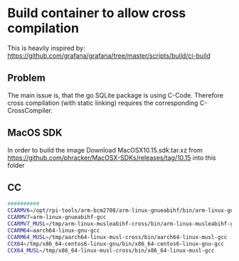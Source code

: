 # Build container to allow cross compilation

This is heavily inspired by: https://github.com/grafana/grafana/tree/master/scripts/build/ci-build

## Problem

The main issue is, that the go SQLite package is using C-Code. Therefore cross compilation (with
static linking) requires the corresponding C-CrossCompiler.

## MacOS SDK

In order to build the image Download MacOSX10.15.sdk.tar.xz from
https://github.com/phracker/MacOSX-SDKs/releases/tag/10.15
into this folder

## CC

```sh
##########
CCARMV6=/opt/rpi-tools/arm-bcm2708/arm-linux-gnueabihf/bin/arm-linux-gnueabihf-gcc
CCARMV7=arm-linux-gnueabihf-gcc
CCARMV7_MUSL=/tmp/arm-linux-musleabihf-cross/bin/arm-linux-musleabihf-gcc
CCARM64=aarch64-linux-gnu-gcc
CCARM64_MUSL=/tmp/aarch64-linux-musl-cross/bin/aarch64-linux-musl-gcc
CCX64=/tmp/x86_64-centos6-linux-gnu/bin/x86_64-centos6-linux-gnu-gcc
CCX64_MUSL=/tmp/x86_64-linux-musl-cross/bin/x86_64-linux-musl-gcc
```
